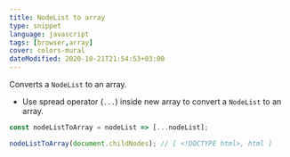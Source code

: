 ```yaml
---
title: NodeList to array
type: snippet
language: javascript
tags: [browser,array]
cover: colors-mural
dateModified: 2020-10-21T21:54:53+03:00
---
```


Converts a `NodeList` to an array.

- Use spread operator (`...`) inside new array to convert a `NodeList` to an array.

```js
const nodeListToArray = nodeList => [...nodeList];
```

```js
nodeListToArray(document.childNodes); // [ <!DOCTYPE html>, html ]
```
